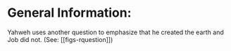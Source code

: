 # General Information:

Yahweh uses another question to emphasize that he created the earth and Job did not. (See: [[figs-rquestion]])